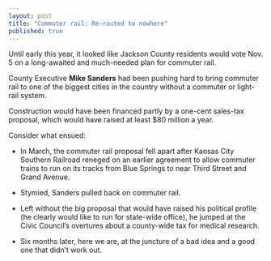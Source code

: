```yaml
---
layout: post
title: "Commuter rail: Re-routed to nowhere"
published: true
---
```


Until early this year, it looked like Jackson County residents would vote Nov. 5 on a long-awaited and much-needed plan for commuter rail.

County Executive <strong>Mike Sanders</strong> had been pushing hard to bring commuter rail to one of the biggest cities in the country without a commuter or light-rail system.

Construction would have been financed partly by a one-cent sales-tax proposal, which would have raised at least $80 million a year.

Consider what ensued:
<ul>
	<li>In March, the commuter rail proposal fell apart after Kansas City Southern Railroad reneged on an earlier agreement to allow commuter trains to run on its tracks from Blue Springs to near Third Street and Grand Avenue.</li>
</ul>
<ul>
	<li>Stymied, Sanders pulled back on commuter rail.</li>
</ul>
<ul>
	<li>Left without the big proposal that would have raised his political profile (he clearly would like to run for state-wide office), he jumped at the Civic Council’s overtures about a county-wide tax for medical research.</li>
</ul>
<ul>
	<li>Six months later, here we are, at the juncture of a bad idea and a good one that didn’t work out.</li>
</ul>